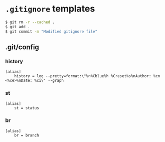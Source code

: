 # `.gitignore` templates

```sh
$ git rm -r --cached .
$ git add .
$ git commit -m "Modified gitignore file"
```

## .git/config

### history

```
[alias]
	history = log --pretty=format:\"%n%Cblue%h %Creset%s%nAuthor: %cn <%ce>%nDate: %ci\" --graph
```

### st

```
[alias]
	st = status
```

### br

```
[alias]
	br = branch
```
